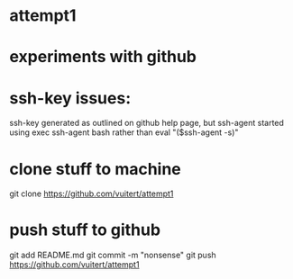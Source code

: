 # attempt1
# experiments with github
# ssh-key issues:
ssh-key generated as outlined on github help page, but ssh-agent started using exec ssh-agent bash rather than eval "($ssh-agent -s)"

# clone stuff to machine
 git clone https://github.com/vuitert/attempt1

# push stuff to github
 git add README.md
 git commit -m "nonsense"
 git push https://github.com/vuitert/attempt1
